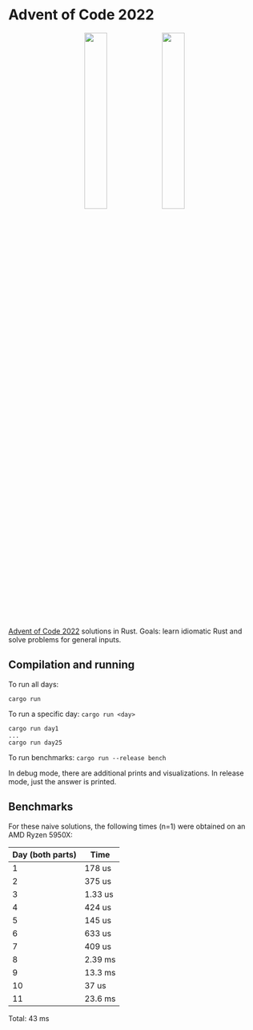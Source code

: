 # Advent of Code 2022

<p align="center">
<img src="https://user-images.githubusercontent.com/12766039/206926911-a82b5fab-1479-4fd7-a3b4-e3bc6e022910.png" width=30% height=30%>
<img src="https://user-images.githubusercontent.com/12766039/206926913-c28d8ab3-0009-4721-acf7-b350e06d9840.png" width=30% height=30%>
</p>

[Advent of Code 2022](https://adventofcode.com/2022) solutions in Rust. Goals: learn idiomatic Rust and solve problems for general inputs.

## Compilation and running

To run all days:
```
cargo run
```

To run a specific day: `cargo run <day>`
```
cargo run day1
...
cargo run day25
```

To run benchmarks: `cargo run --release bench`

In debug mode, there are additional prints and visualizations. In release mode, just the answer is printed. 

## Benchmarks

For these naive solutions, the following times (n=1) were obtained on an AMD Ryzen 5950X:

| Day (both parts) | Time    |
|------------------|---------|
| 1                | 178 us  |
| 2                | 375 us  |
| 3                | 1.33 us |
| 4                | 424 us  |
| 5                | 145 us  |
| 6                | 633 us  |
| 7                | 409 us  |
| 8                | 2.39 ms |
| 9                | 13.3 ms |
| 10               | 37 us   |
| 11               | 23.6 ms |

Total: 43 ms

